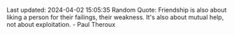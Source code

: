 Last updated: 2024-04-02 15:05:35
Random Quote: Friendship is also about liking a person for their failings, their weakness. It's also about mutual help, not about exploitation. - Paul Theroux